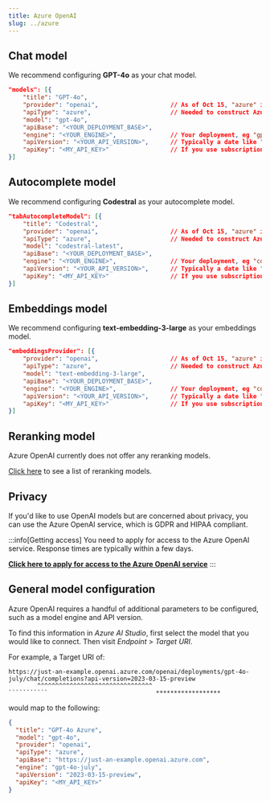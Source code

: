```yaml
---
title: Azure OpenAI
slug: ../azure
---
```


## Chat model

We recommend configuring **GPT-4o** as your chat model.

```json title="config.json"
"models": [{
    "title": "GPT-4o",
    "provider": "openai",                    // As of Oct 15, "azure" isn't recognized
    "apiType": "azure",                      // Needed to construct Azure-style URL
    "model": "gpt-4o",
    "apiBase": "<YOUR_DEPLOYMENT_BASE>",
    "engine": "<YOUR_ENGINE>",               // Your deployment, eg "gpt4o-beta"
    "apiVersion": "<YOUR_API_VERSION>",      // Typically a date like "2024-06-01"
    "apiKey": "<MY_API_KEY>"                 // If you use subscription key, try using Azure gateway to rename it apiKey
}]
```

## Autocomplete model

We recommend configuring **Codestral** as your autocomplete model.

```json title="config.json"
"tabAutocompleteModel": [{
    "title": "Codestral",
    "provider": "openai",                    // As of Oct 15, "azure" isn't recognized
    "apiType": "azure",                      // Needed to construct Azure-style URL
    "model": "codestral-latest",
    "apiBase": "<YOUR_DEPLOYMENT_BASE>",
    "engine": "<YOUR_ENGINE>",               // Your deployment, eg "codestral-small"
    "apiVersion": "<YOUR_API_VERSION>",      // Typically a date like "2024-06-01"
    "apiKey": "<MY_API_KEY>"                 // If you use subscription key, try using Azure gateway to rename it apiKey
}]
```

## Embeddings model

We recommend configuring **text-embedding-3-large** as your embeddings model.

```json title="config.json"
"embeddingsProvider": [{
    "provider": "openai",                    // As of Oct 15, "azure" isn't recognized
    "apiType": "azure",                      // Needed to construct Azure-style URL
    "model": "text-embedding-3-large",
    "apiBase": "<YOUR_DEPLOYMENT_BASE>",
    "engine": "<YOUR_ENGINE>",               // Your deployment, eg "codestral-small"
    "apiVersion": "<YOUR_API_VERSION>",      // Typically a date like "2024-06-01"
    "apiKey": "<MY_API_KEY>"                 // If you use subscription key, try using Azure gateway to rename it apiKey
}]
```

## Reranking model

Azure OpenAI currently does not offer any reranking models.

[Click here](../../model-types/reranking.md) to see a list of reranking models.

## Privacy

If you'd like to use OpenAI models but are concerned about privacy, you can use the Azure OpenAI service, which is GDPR and HIPAA compliant.

:::info[Getting access]
You need to apply for access to the Azure OpenAI service. Response times are typically within a few days.

**[Click here to apply for access to the Azure OpenAI service](https://azure.microsoft.com/en-us/products/ai-services/openai-service)**
:::

## General model configuration

Azure OpenAI requires a handful of additional parameters to be configured, such as a model engine and API version.

To find this information in _Azure AI Studio_, first select the model that you would like to connect. Then visit _Endpoint_ > _Target URI_.

For example, a Target URI of:
```
https://just-an-example.openai.azure.com/openai/deployments/gpt-4o-july/chat/completions?api-version=2023-03-15-preview
        ^^^^^^^^^^^^^^^^^^^^^^^^^^^^^^^^                    ```````````                              ****************** 
```

would map to the following:

```json
{
  "title": "GPT-4o Azure",
  "model": "gpt-4o",
  "provider": "openai",
  "apiType": "azure",
  "apiBase": "https://just-an-example.openai.azure.com",
  "engine": "gpt-4o-july",
  "apiVersion": "2023-03-15-preview",
  "apiKey": "<MY_API_KEY>"
}
```
